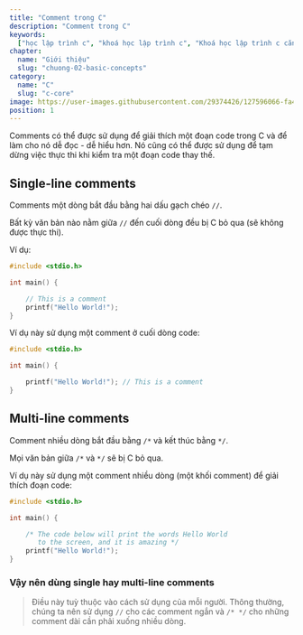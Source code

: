 ```yaml
---
title: "Comment trong C"
description: "Comment trong C"
keywords:
  ["học lập trình c", "khoá học lập trình c", "Khoá học lập trình c căn bản"]
chapter:
  name: "Giới thiệu"
  slug: "chuong-02-basic-concepts"
category:
  name: "C"
  slug: "c-core"
image: https://user-images.githubusercontent.com/29374426/127596066-fa46df01-982f-4a72-b6d1-f7d8f5c5a9b3.png
position: 1
---
```


Comments có thể được sử dụng để giải thích một đoạn code trong C và để làm cho nó dễ đọc - dễ hiểu hơn. Nó cũng có thể được sử dụng để tạm dừng việc thực thi khi kiểm tra một đoạn code thay thế.

## Single-line comments

Comments một dòng bắt đầu bằng hai dấu gạch chéo `//`.

Bất kỳ văn bản nào nằm giữa `//` đến cuối dòng đều bị C bỏ qua (sẽ không được thực thi).

Ví dụ:

```c
#include <stdio.h>

int main() {

    // This is a comment
    printf("Hello World!");
}
```

Ví dụ này sử dụng một comment ở cuối dòng code:

```c
#include <stdio.h>

int main() {

    printf("Hello World!"); // This is a comment
}
```

## Multi-line comments

Comment nhiều dòng bắt đầu bằng `/*` và kết thúc bằng `*/`.

Mọi văn bản giữa `/*` và `*/` sẽ bị C bỏ qua.

Ví dụ này sử dụng một comment nhiều dòng (một khối comment) để giải thích đoạn code:

```c
#include <stdio.h>

int main() {

    /* The code below will print the words Hello World
       to the screen, and it is amazing */
    printf("Hello World!");
}
```

### Vậy nên dùng single hay multi-line comments

> Điều này tuỳ thuộc vào cách sử dụng của mỗi người. Thông thường, chúng ta nên sử dụng `//` cho các comment ngắn và `/* */` cho những comment dài cần phải xuống nhiều dòng.

